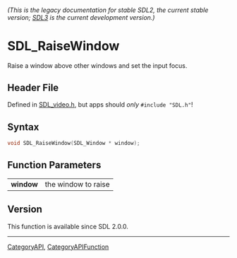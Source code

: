 ###### (This is the legacy documentation for stable SDL2, the current stable version; [SDL3](https://wiki.libsdl.org/SDL3/) is the current development version.)
# SDL_RaiseWindow

Raise a window above other windows and set the input focus.

## Header File

Defined in [SDL_video.h](https://github.com/libsdl-org/SDL/blob/SDL2/include/SDL_video.h), but apps should _only_ `#include "SDL.h"`!

## Syntax

```c
void SDL_RaiseWindow(SDL_Window * window);

```

## Function Parameters

|                |                     |
| -------------- | ------------------- |
| **window**     | the window to raise |

## Version

This function is available since SDL 2.0.0.

----
[CategoryAPI](CategoryAPI), [CategoryAPIFunction](CategoryAPIFunction)

